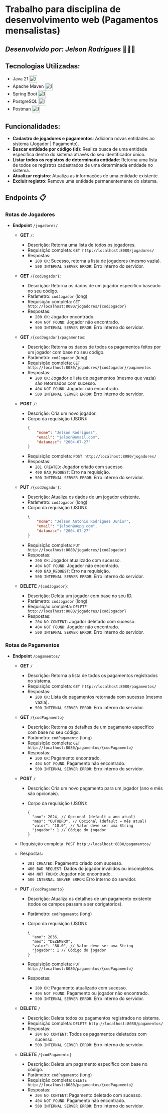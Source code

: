 # Trabalho para disciplina de desenvolvimento web (Pagamentos mensalistas)

## _Desenvolvido por: Jelson Rodrigues_ 👨🏻‍💻

## Tecnologias Utilizadas:

-   Java 21 <img src="https://skillicons.dev/icons?i=java" alt="Icon da linguagem Java" style="height: 24px; width: 24px; vertical-align: middle;" />
-   Apache Maven <img src="https://skillicons.dev/icons?i=maven" alt="Icon do Apache Maven" style="height: 24px; width: 24px; vertical-align: middle;" />
-   Spring Boot <img src="https://skillicons.dev/icons?i=spring" alt="Icon do Spring Boot" style="height: 24px; width: 24px; vertical-align: middle;" />
-   PostgreSQL <img src="https://skillicons.dev/icons?i=postgres" alt="Icon do PostgreSQL" style="height: 24px; width: 24px; vertical-align: middle;" />
-   Postman <img src="https://skillicons.dev/icons?i=postman" alt="Icon do Postman" style="height: 24px; width: 24px; vertical-align: middle;" />

## Funcionalidades:

-   **Cadastro de jogadores e pagamentos**: Adiciona novas entidades ao sistema (Jogador | Pagamento).
-   **Buscar entidade por código (id)**: Realiza busca de uma entidade especifica dentro do sistema através do seu identificador único.
-   **Listar todos os registros de determinada entidade**: Retorna uma lista de todos os registros cadastrados de uma determinada entidade no sistema.
-   **Atualizar registro**: Atualiza as informações de uma entidade existente.
-   **Excluir registro**: Remove uma entidade permanentemente do sistema.

## Endpoints 📋

### Rotas de Jogadores

-   **Endpoint** `/jogadores/`

    -   **GET** `/`:

        -   Descrição: Retorna uma lista de todos os jogadores.
        -   Requisição completa: `GET http://localhost:8080/jogadores/`
        -   Respostas:
            -   `200 OK`: Sucesso, retorna a lista de jogadores (mesmo vazia).
            -   `500 INTERNAL SERVER ERROR`: Erro interno do servidor.

    -   **GET** `/{codJogador}`:

        -   Descrição: Retorna os dados de um jogador específico baseado no seu código.
        -   Parâmetro: `codJogador` (long)
        -   Requisição completa: `GET http://localhost:8080/jogadores/{codJogador}`
        -   Respostas:
            -   `200 OK`: Jogador encontrado.
            -   `404 NOT FOUND`: Jogador não encontrado.
            -   `500 INTERNAL SERVER ERROR`: Erro interno do servidor.

    -   **GET** `/{codJogador}/pagamentos`:

        -   Descrição: Retorna os dados de todos os pagamentos feitos por um jogador com base no seu código.
        -   Parâmetro: `codJogador` (long)
        -   Requisição completa: `GET http://localhost:8080/jogadores/{codJogador}/pagamentos`
        -   Respostas:
            -   `200 OK`: Jogador e lista de pagamentos (mesmo que vazia) são retornados com sucesso.
            -   `404 NOT FOUND`: Jogador não encontrado.
            -   `500 INTERNAL SERVER ERROR`: Erro interno do servidor.

    -   **POST** `/`:

        -   Descrição: Cria um novo jogador.
        -   Corpo da requisição (JSON):
            ```json
            {
            	"nome": "Jelson Rodrigues",
            	"email": "jelson@email.com",
            	"datanasc": "2004-07-27"
            }
            ```
        -   Requisição completa: `POST http://localhost:8080/jogadores/`
        -   Respostas:
            -   `201 CREATED`: Jogador criado com sucesso.
            -   `400 BAD_REQUEST`: Erro na requisição.
            -   `500 INTERNAL SERVER ERROR`: Erro interno do servidor.

    -   **PUT** `/{codJogador}`:

        -   Descrição: Atualiza os dados de um jogador existente.
        -   Parâmetro: `codJogador` (long)
        -   Corpo da requisição (JSON):
            ```json
            {
            	"nome": "Jelson Antonio Rodrigues Junior",
            	"email": "jelson@uepg.com",
            	"datanasc": "2004-07-27"
            }
            ```
        -   Requisição completa: `PUT http://localhost:8080/jogadores/{codJogador}`
        -   Respostas:
            -   `200 OK`: Jogador atualizado com sucesso.
            -   `404 NOT FOUND`: Jogador não encontrado.
            -   `400 BAD_REQUEST`: Erro na requisição.
            -   `500 INTERNAL SERVER ERROR`: Erro interno do servidor.

    -   **DELETE** `/{codJogador}`:
        -   Descrição: Deleta um jogador com base no seu ID.
        -   Parâmetro: `codJogador` (long)
        -   Requisição completa: `DELETE http://localhost:8080/jogadores/{codJogador}`
        -   Respostas:
            -   `204 NO CONTENT`: Jogador deletado com sucesso.
            -   `404 NOT FOUND`: Jogador não encontrado.
            -   `500 INTERNAL SERVER ERROR`: Erro interno do servidor.

### Rotas de Pagamentos

-   **Endpoint** `/pagamentos/`

    -   **GET** `/`

        -   Descrição: Retorna a lista de todos os pagamentos registrados no sistema.
        -   Requisição completa: `GET http://localhost:8080/pagamentos/`
        -   Respostas:
            -   `200 OK`: Lista de pagamentos retornada com sucesso (mesmo vazia).
            -   `500 INTERNAL SERVER ERROR`: Erro interno do servidor.

    -   **GET** `/{codPagamento}`

        -   Descrição: Retorna os detalhes de um pagamento específico com base no seu código.
        -   Parâmetro: `codPagamento` (long)
        -   Requisição completa: `GET http://localhost:8080/pagamentos/{codPagamento}`
        -   Respostas:
            -   `200 OK`: Pagamento encontrado.
            -   `404 NOT FOUND`: Pagamento não encontrado.
            -   `500 INTERNAL SERVER ERROR`: Erro interno do servidor.

    -   **POST** `/`

        -   Descrição: Cria um novo pagamento para um jogador (ano e mês são opcionais).
        -   Corpo da requisição (JSON):

                {
                  "ano": 2024, // Opcional (default = ano atual)
                  "mes": "OUTUBRO", // Opcional (default = mês atual)
                  "valor": "10.0", // Valor deve ser uma String
                  "jogador": 1 // Código do jogador
                }

    -   Requisição completa: `POST http://localhost:8080/pagamentos/`
    -   Respostas:

        -   `201 CREATED`: Pagamento criado com sucesso.
        -   `400 BAD REQUEST`: Dados do jogador inválidos ou incompletos.
        -   `404 NOT FOUND`: Jogador não encontrado.
        -   `500 INTERNAL SERVER ERROR`: Erro interno do servidor.

    -   **PUT** `/{codPagamento}`

        -   Descrição: Atualiza os detalhes de um pagamento existente (todos os campos passam a ser obrigatórios).
        -   Parâmetro: `codPagamento` (long)
        -   Corpo da requisição (JSON):

                {
                  "ano": 2036,
                  "mes": "DEZEMBRO",
                  "valor": "80.0", // Valor deve ser uma String
                  "jogador": 1 // Código do jogador
                }

        -   Requisição completa: `PUT http://localhost:8080/pagamentos/{codPagamento}`
        -   Respostas:
            -   `200 OK`: Pagamento atualizado com sucesso.
            -   `404 NOT FOUND`: Pagamento ou jogador não encontrado.
            -   `500 INTERNAL SERVER ERROR`: Erro interno do servidor.

    -   **DELETE** `/`

        -   Descrição: Deleta todos os pagamentos registrados no sistema.
        -   Requisição completa: `DELETE http://localhost:8080/pagamentos/`
        -   Respostas:
            -   `204 NO CONTENT`: Todos os pagamentos deletados com sucesso.
            -   `500 INTERNAL SERVER ERROR`: Erro interno do servidor.

    -   **DELETE** `/{codPagamento}`

        -   Descrição: Deleta um pagamento específico com base no código.
        -   Parâmetro: `codPagamento` (long)
        -   Requisição completa: `DELETE http://localhost:8080/pagamentos/{codPagamento}`
        -   Respostas:
            -   `204 NO CONTENT`: Pagamento deletado com sucesso.
            -   `404 NOT FOUND`: Pagamento não encontrado.
            -   `500 INTERNAL SERVER ERROR`: Erro interno do servidor.

